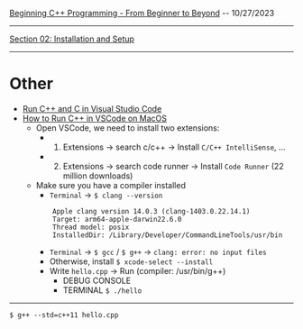 [Beginning C++ Programming - From Beginner to Beyond](https://www.udemy.com/course/beginning-c-plus-plus-programming/) -- 10/27/2023

***

[Section 02: Installation and Setup](https://github.com/muarshad01/CPP_Programming/blob/section_02/section_02_installation_and_setup.md)

***

# Other

* [Run C++ and C in Visual Studio Code](https://www.youtube.com/watch?v=3-9sObAg6R0)
* [How to Run C++ in VSCode on MacOS](https://www.youtube.com/watch?v=tdAD0WZjXrM)
    - Open VSCode, we need to install two extensions:
        - 1. Extensions -> search c/c++ -> Install `C/C++ IntelliSense`, ... 
        - 2. Extensions -> search code runner -> Install `Code Runner` (22 million downloads)
    - Make sure you have a compiler installed
        - `Terminal` -> `$ clang --version`
        ```
            Apple clang version 14.0.3 (clang-1403.0.22.14.1)
            Target: arm64-apple-darwin22.6.0
            Thread model: posix
            InstalledDir: /Library/Developer/CommandLineTools/usr/bin
        ```
        - `Terminal` -> `$ gcc` / `$ g++` -> `clang: error: no input files`
        - Otherwise, install `$ xcode-select --install`
        - Write `hello.cpp` -> Run (compiler: /usr/bin/g++)
            - DEBUG CONSOLE
            - TERMINAL `$ ./hello` 
***

```
$ g++ --std=c++11 hello.cpp
```
